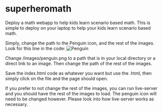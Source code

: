 # superheromath
Deploy a math webapp to help kids learn scenario based math. 
This is simple to deploy on your laptop to help your kids learn scenario based math. 

Simply, change the path to the Penguin icon, and the rest of the images. 
Look for this line in the code:
<img id="penguin" src="/images/penguin.png" alt="Penguin">

Change /images/penguin.png to a path that is in your local directory or a direct link to an image. Then change the path of the rest of the images. 

Save the index.html code as whatever you want but use the .html, then simply click on the file and the page should open. 

If you prefer to not change the rest of the images, you can run live-server and you should have the rest of the images to load. The penguin icon will need to be changed however.
Please look into how live-server works as necessary. 
